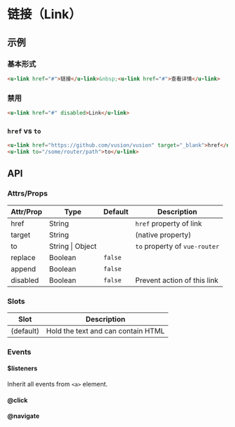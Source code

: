 # 链接（Link）

## 示例
### 基本形式

``` html
<u-link href="#">链接</u-link>&nbsp;<u-link href="#">查看详情</u-link>
```

### 禁用

``` html
<u-link href="#" disabled>Link</u-link>
```

### `href` vs `to`

``` html
<u-link href="https://github.com/vusion/vusion" target="_blank">href</u-link>&nbsp;
<u-link to="/some/router/path">to</u-link>
```

## API
### Attrs/Props

| Attr/Prop | Type | Default | Description |
| --------- | ---- | ------- | ----------- |
| href | String |  | `href` property of link |
| target | String |  | (native property) |
| to | String \| Object |  | `to` property of `vue-router` |
| replace | Boolean | `false` | |
| append | Boolean | `false` | |
| disabled | Boolean | `false` | Prevent action of this link |

### Slots

| Slot | Description |
| ---- | ----------- |
| (default) | Hold the text and can contain HTML |

### Events

#### $listeners

Inherit all events from `<a>` element.

#### @click

#### @navigate
